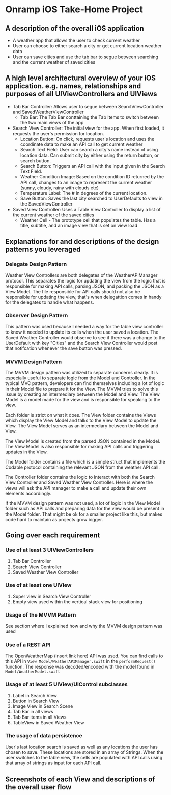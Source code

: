 # Onramp iOS Take-Home Project 

## A description of the overall iOS application
* A weather app that allows the user to check current weather
* User can choose to either search a city or get current location weather data
* User can save cities and use the tab bar to segue between searching and the current weather of saved cities

## A high level architectural overview of your iOS application. e.g. names, relationships and purposes of all UIViewControllers and UIViews
* Tab Bar Controller: Allows user to segue between SearchViewController and SavedWeatherViewController
    * Tab Bar: The Tab Bar conttaining the Tab Items to switch between the two main views of the app
* Search View Controller: The initial view for the app. When first loaded, it requests the user's permission for location.
    * Location Button: On click, requests user's location and uses the coordinate data to make an API call to get current weather
    * Search Text Field: User can search a city's name instead of using location data. Can submit city by either using the return button, or search button.
    * Search Button: Triggers an API call with the input given in the Search Text Field.
    * Weather Condition Image: Based on the condition ID returned by the API call, changes to an image to represent the current weather (sunny, cloudy, rainy with clouds etc)
    * Temperature Label: The # in degrees of the current location.
    * Save Button: Saves the last city searched to UserDefaults to view in the SavedViewController
* Saved View Controller: Uses a Table View Controller to display a list of the current weather of the saved cities
    * Weather Cell - The prototype cell that populates the table. Has a title, subtitle, and an image view that is set on view load
    

## Explanations for and descriptions of the design patterns you leveraged

### Delegate Design Pattern
Weather View Controllers are both delegates of the WeatherAPIManager protocol. This separates the logic for updating the view from the logic that is responsible for making API calls, parsing JSON, and packing the JSON as a View Model. The file responsible for API calls should not also be responsible for updating the view, that's when delegattion comes in handy for the delegates to handle what happens.

### Observer Design Pattern
This pattern was used because I needed a way for the table view controller to know it needed to update its cells when the user saved a location. The Saved Weather Controller would observe to see if there was a change to the UserDefault with key "Cities" and the Search View Controller would post that notifcation whenever the save button was pressed.

### MVVM Design Pattern
The MVVM design pattern was utilized to separate concerns clearly. It is especially useful to separate logic from the Model and Controller. In the typical MVC pattern, developers can find themselves including a lot of logic in their Model file to prepare it for the View. The MVVM tries to solve this issue by creating an intermediary between the Model and View. The View Model is a model made for the view and is responsible for speaking to the view.

Each folder is strict on what it does. The View folder contains the Views which display the View Model and talks to the View Model to update the View. The View Model serves as an intermediary between the Model and View. 

The View Model is created from the parsed JSON contained in the Model. The View Model is also responsible for making API calls and triggering updates in the View.

The Model folder contains a file which is a simple struct that implements the Codable protocol containing the relevant JSON from the weather API call.

The Controller folder contains the logic to interact with both the Search View Controller and Saved Weather View Controller. Here is where the views will ask the API manager to make a call and update their own elements accordingly.

If the MVVM design pattern was not used, a lot of logic in the View Model folder such as API calls and preparing data for the view would be present in the Model folder. That might be ok for a smaller project like this, but makes code hard to maintain as projects grow bigger.

## Going over each requirement

### Use of at least 3 UIViewControllers
1. Tab Bar Controller 
2. Search View Controller
3. Saved Weather View Controller


### Use of at least one UIView
1. Super view in Search View Controller
2. Empty view used within the vertical stack view for positioning

### Usage of the MVVM Pattern
See section where I explained how and why the MVVM design pattern was used

### Use of a REST API
The OpenWeatherMap (insert link here) API was used. You can find calls to this API in `View Model/WeatherAPIManager.swift` in the `performRequest()` function. The response was decoded/encoded with the model found in `Model/WeatherModel.swift`

### Usage of at least 5 UIView/UIControl subclasses
1. Label in Search View 
2. Button in Search View
3. Image View in Search Scene
4. Tab Bar in all views
5. Tab Bar items in all Views
6. TableView in Saved Weather View


### The usage of data persistence 
User's last location search is saved as well as any locations the user has chosen to save. These locations are stored in an array of Strings. When the user switches to the table view, the cells are populated with API calls using that array of strings as input for each API call.

## Screenshots of each View and descriptions of the overall user flow




